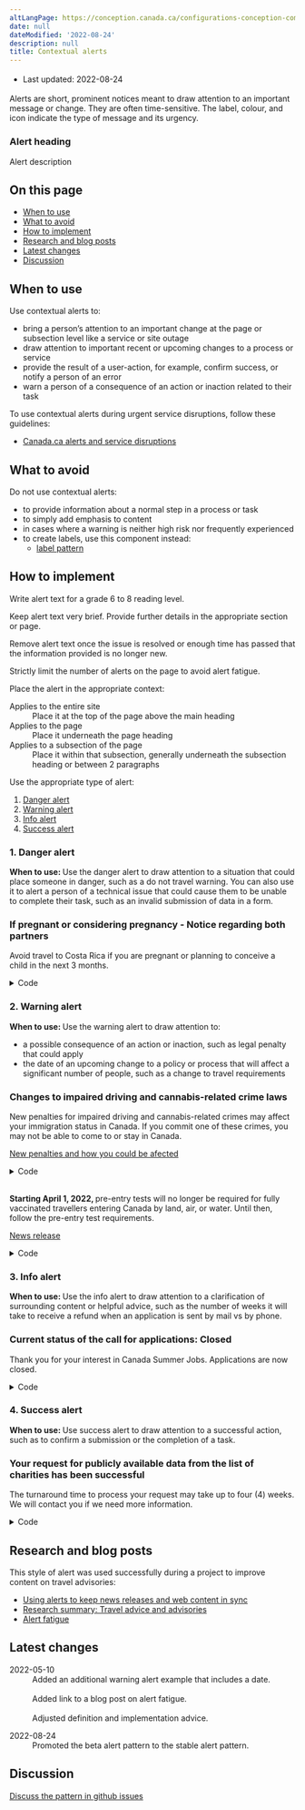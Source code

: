 ```yaml
---
altLangPage: https://conception.canada.ca/configurations-conception-communes/alertes-contextuelles.html
date: null
dateModified: '2022-08-24'
description: null
title: Contextual alerts
---
```



<div class="row">
 <div class="col-md-12 pull-left">
  <ul class="list-inline small mrgn-bttm-sm" id="list-inline-desktop-only" style="line-height:1.65em">
   <li class="mrgn-rght-lg">
    Last updated: 2022-08-24
   </li>
  </ul>
 </div>
</div>

<section>
 <p>
  Alerts are short, prominent notices meant to draw attention to an important message or change. They are often time-sensitive. The label, colour, and icon indicate the type of message and its urgency.
 </p>
 <div class="pattern-demo mrgn-bttm-md">
  <section class="provisional alert alert-danger">
   <h3>
    Alert heading
   </h3>
   <p>
    Alert description
   </p>
  </section>
 </div>
 <section>
  <h2>
   On this page
  </h2>
  <ul>
   <li>
    <a href="#when">
     When to use
    </a>
   </li>
   <li>
    <a href="#avoid">
     What to avoid
    </a>
   </li>
   <li>
    <a href="#how">
     How to implement
    </a>
   </li>
   <li>
    <a href="#research">
     Research and blog posts
    </a>
   </li>
   <li>
    <a href="#latest">
     Latest changes
    </a>
   </li>
   <li>
    <a href="#discuss">
     Discussion
    </a>
   </li>
  </ul>
 </section>
 <section>
  <h2 id="when">
   When to use
  </h2>
  <p>
   Use contextual alerts to:
  </p>
  <ul>
   <li>
    bring a person’s attention to an important change at the page or subsection level like a service or site outage
   </li>
   <li>
    draw attention to important recent or upcoming changes to a process or service
   </li>
   <li>
    provide the result of a user-action, for example, confirm success, or notify a person of an error
   </li>
   <li>
    warn a person of a consequence of an action or inaction related to their task
   </li>
  </ul>
  <p>
   To use contextual alerts during urgent service disruptions, follow these guidelines:
  </p>
  <ul>
   <li>
    <a href="../crisis/alerts.html">
     Canada.ca alerts and service disruptions
    </a>
   </li>
  </ul>
 </section>
 <section>
  <h2 id="avoid">
   What to avoid
  </h2>
  <p>
   Do not use contextual alerts:
  </p>
  <ul>
   <li>
    to provide information about a normal step in a process or task
   </li>
   <li>
    to simply add emphasis to content
   </li>
   <li>
    in cases where a warning is neither high risk nor frequently experienced
   </li>
   <li>
    to create labels, use this component instead:
    <ul>
     <li>
      <a href="https://design.canada.ca/common-design-patterns/labels.html">
       label pattern
      </a>
     </li>
    </ul>
   </li>
  </ul>
 </section>
 <section>
  <h2 id="how">
   How to implement
  </h2>
  <p>
   Write alert text for a grade 6 to 8 reading level.
  </p>
  <p>
   Keep alert text very brief. Provide further details in the appropriate section or page.
  </p>
  <p>
   Remove alert text once the issue is resolved or enough time has passed that the information provided is no longer new.
  </p>
  <p>
   Strictly limit the number of alerts on the page to avoid alert fatigue.
  </p>
  <p>
   Place the alert in the appropriate context:
  </p>
  <dl class="dl-horizontal">
   <dt>
    Applies to the entire site
   </dt>
   <dd>
    Place it at the top of the page above the main heading
   </dd>
   <dt>
    Applies to the page
   </dt>
   <dd>
    Place it underneath the page heading
   </dd>
   <dt>
    Applies to a subsection of the page
   </dt>
   <dd>
    Place it within that subsection, generally underneath the subsection heading or between 2 paragraphs
   </dd>
  </dl>
  <p>
   Use the appropriate type of alert:
  </p>
  <ol>
   <li>
    <a href="#danger">
     Danger alert
    </a>
   </li>
   <li>
    <a href="#warning">
     Warning alert
    </a>
   </li>
   <li>
    <a href="#info">
     Info alert
    </a>
   </li>
   <li>
    <a href="#success">
     Success alert
    </a>
   </li>
  </ol>
  <h3 id="danger">
   1. Danger alert
  </h3>
  <p>
   <strong>
    When to use:
   </strong>
   Use the danger alert to draw attention to a situation that could place someone in danger, such as a do not travel warning. You can also use it to alert a person of a technical issue that could cause them to be unable to complete their task, such as an invalid submission of data in a form.
  </p>
  <div class="pattern-demo mrgn-bttm-md">
   <section class="provisional alert alert-danger">
    <h3>
     If pregnant or considering pregnancy - Notice regarding both partners
    </h3>
    <p>
     Avoid travel to Costa Rica if you are pregnant or planning to conceive a child in the next 3 months.
    </p>
   </section>
  </div>
  <details>
   <summary>
    Code
   </summary>
   <pre><code>&lt;section class="alert alert-danger"&gt;
  &lt;h3&gt;If pregnant or considering pregnancy - Notice regarding both partners&lt;/h3&gt;
  &lt;p&gt;Avoid travel to Costa Rica if you are pregnant or planning to conceive a child in the next 3 months.&lt;/p&gt;
&lt;/section&gt;</code></pre>
  </details>
 </section>
 <section>
  <h3 id="warning">
   2. Warning alert
  </h3>
  <p>
   <strong>
    When to use:
   </strong>
   Use the warning alert to draw attention to:
  </p>
  <ul>
   <li>
    a possible consequence of an action or inaction, such as legal penalty that could apply
   </li>
   <li>
    the date of an upcoming change to a policy or process that will affect a significant number of people, such as a change to travel requirements
   </li>
  </ul>
  <div class="pattern-demo mrgn-bttm-md">
   <section class="provisional alert alert-warning">
    <h3>
     Changes to impaired driving and cannabis-related crime laws
    </h3>
    <p>
     New penalties for impaired driving and cannabis-related crimes may affect your immigration status in Canada. If you commit one of these crimes, you may not be able to come to or stay in Canada.
    </p>
    <p>
     <a href="https://www.canada.ca/en/immigration-refugees-citizenship/news/notices/impaired-driving-cannabis-penalties-affect-immigration-status.html">
      New penalties and how you could be afected
     </a>
    </p>
   </section>
  </div>
  <details>
   <summary>
    Code
   </summary>
   <pre><code>&lt;section class="alert alert-warning"&gt;
 &lt;h3&gt;Changes to impaired driving and cannabis-related crime laws&lt;/h3&gt;
 &lt;p&gt;New penalties for impaired driving and cannabis-related crimes may affect your immigration status in Canada. If you commit one of these crimes, you may not be able to come to or stay in Canada.&lt;/p&gt;
 &lt;p&gt;&lt;a href="https://www.canada.ca/en/immigration-refugees-citizenship/news/notices/impaired-driving-cannabis-penalties-affect-immigration-status.html"&gt;New penalties and how you could be afected&lt;/a&gt;&lt;/p&gt;
&lt;/section&gt;</code></pre>
  </details>
  <br/>
  <div class="pattern-demo mrgn-bttm-md">
   <section class="provisional alert alert-warning">
    <p>
     <strong>
      Starting April 1, 2022,
     </strong>
     pre-entry tests will no longer be required for fully vaccinated travellers entering Canada by land, air, or water. Until then, follow the pre-entry test requirements.
    </p>
    <p>
     <a href="https://www.canada.ca/en/public-health/news/2022/03/government-of-canada-will-remove-pre-entry-test-requirement-for-fully-vaccinated-travellers-on-april-1.html">
      News release
     </a>
    </p>
   </section>
  </div>
  <details>
   <summary>
    Code
   </summary>
   <pre><code>&lt;section class="alert alert-warning"&gt;

&lt;p&gt;&lt;strong&gt;Starting April 1, 2022,&lt;/strong&gt; pre-entry tests will no longer be required for fully vaccinated travellers entering Canada by land, air, or water. Until then, follow the pre-entry test requirements.&lt;/p&gt;
&lt;p&gt;&lt;a href="https://www.canada.ca/en/public-health/news/2022/03/government-of-canada-will-remove-pre-entry-test-requirement-for-fully-vaccinated-travellers-on-april-1.html"&gt;News release&lt;/a&gt;&lt;/p&gt;
&lt;/section&gt;</code></pre>
  </details>
 </section>
 <section>
  <h3 id="info">
   3. Info alert
  </h3>
  <p>
   <strong>
    When to use:
   </strong>
   Use the info alert to draw attention to a clarification of surrounding content or helpful advice, such as the number of weeks it will take to receive a refund when an application is sent by mail vs by phone.
  </p>
  <div class="pattern-demo mrgn-bttm-md">
   <section class="provisional alert alert-info">
    <h3>
     Current status of the call for applications: Closed
    </h3>
    <p>
     Thank you for your interest in Canada Summer Jobs. Applications are now closed.
    </p>
   </section>
  </div>
  <details>
   <summary>
    Code
   </summary>
   <pre><code>&lt;section class="alert alert-info"&gt;
  &lt;h3&gt;Current status of the call for applications: Closed&lt;/h3&gt;
  &lt;p&gt;Thank you for your interest in Canada Summer Jobs. Applications are now closed.&lt;/p&gt;
&lt;/section&gt;</code></pre>
  </details>
 </section>
 <section>
  <h3 id="success">
   4. Success alert
  </h3>
  <p>
   <strong>
    When to use:
   </strong>
   Use success alert to draw attention to a successful action, such as to confirm a submission or the completion of a task.
  </p>
  <div class="pattern-demo mrgn-bttm-md">
   <section class="provisional alert alert-success">
    <h3>
     Your request for publicly available data from the list of charities has been successful
    </h3>
    <p>
     The turnaround time to process your request may take up to four (4) weeks. We will contact you if we need more information.
    </p>
   </section>
  </div>
  <details>
   <summary>
    Code
   </summary>
   <pre><code>&lt;section class="alert alert-success"&gt;
  &lt;h3&gt;Your request for publicly available data from the List of charities has been successful&lt;/h3&gt;
  &lt;p&gt;The turnaround time to process your request may take up to four (4) weeks. We will contact you if we need more information.&lt;/p&gt;
&lt;/section&gt;</code></pre>
  </details>
 </section>
 <h2 id="research">
  Research and blog posts
 </h2>
 <p>
  This style of alert was used successfully during a project to improve content on travel advisories:
 </p>
 <ul>
  <li>
   <a href="https://blog.canada.ca/2022/07/28/news-releases">
    Using alerts to keep news releases and web content in sync
   </a>
  </li>
  <li>
   <a href="https://blog.canada.ca/research-summaries/travel-advice-research-summary.html">
    Research summary: Travel advice and advisories
   </a>
  </li>
  <li>
   <a href="https://blog.canada.ca/2020/07/15/alert-fatigue">
    Alert fatigue
   </a>
  </li>
 </ul>
 <h2 id="latest">
  Latest changes
 </h2>
 <section>
  <dl class="dl-horizontal">
   <dt>
    <time class="link-muted" datetime="2022-05-10">
     2022-05-10
    </time>
   </dt>
   <dd>
    Added an additional warning alert example that includes a date.
    <br/>
    <br/>
    Added link to a blog post on alert fatigue.
    <br/>
    <br/>
    Adjusted definition and implementation advice.
   </dd>
  </dl>
  <dl class="dl-horizontal">
   <dt>
    <time class="link-muted" datetime="2020-12-18">
     2022-08-24
    </time>
   </dt>
   <dd>
    Promoted the beta alert pattern to the stable alert pattern.
   </dd>
  </dl>
 </section>
 <section>
  <h2 id="discuss">
   Discussion
  </h2>
  <p>
   <a href="https://github.com/canada-ca/design-system-systeme-conception/issues">
    Discuss the pattern in github issues
   </a>
  </p>
 </section>
</section>





